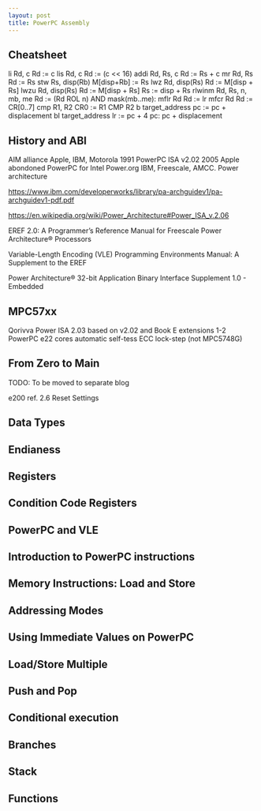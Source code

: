 ```yaml
---
layout: post
title: PowerPC Assembly
---
```


## Cheatsheet
li Rd, c                    Rd := c
lis Rd, c                   Rd := (c << 16)
addi Rd, Rs, c              Rd := Rs + c
mr Rd, Rs                   Rd := Rs
stw Rs, disp(Rb)            M[disp+Rb] := Rs
lwz Rd, disp(Rs)            Rd := M[disp + Rs]
lwzu Rd, disp(Rs)           Rd := M[disp + Rs]
                            Rs := disp + Rs
rlwinm Rd, Rs, n, mb, me    Rd := (Rd ROL n) AND mask(mb..me):
mflr Rd                     Rd := lr
mfcr Rd                     Rd := CR[0..7]
cmp R1, R2                  CR0 := R1 CMP R2
b target_address            pc := pc + displacement
bl target_address           lr := pc + 4
                            pc: pc + displacement

## History and ABI

AIM alliance
    Apple, IBM, Motorola
1991
    PowerPC ISA v2.02
2005
    Apple abondoned PowerPC for Intel
Power.org
    IBM, Freescale, AMCC.
    Power architecture

https://www.ibm.com/developerworks/library/pa-archguidev1/pa-archguidev1-pdf.pdf

https://en.wikipedia.org/wiki/Power_Architecture#Power_ISA_v.2.06

EREF 2.0: A Programmer’s Reference Manual for Freescale Power Architecture® Processors

Variable-Length Encoding (VLE) Programming Environments Manual: A Supplement to the EREF

Power Architecture® 32-bit Application Binary Interface Supplement 1.0 - Embedded

## MPC57xx
Qorivva
    Power ISA 2.03
        based on v2.02 and Book E extensions
    1-2 PowerPC e22 cores
    automatic self-tess
    ECC
    lock-step (not MPC5748G)

## From Zero to Main
TODO: To be moved to separate blog

e200 ref. 2.6 Reset Settings

## Data Types

## Endianess

## Registers

## Condition Code Registers

## PowerPC and VLE

## Introduction to PowerPC instructions

## Memory Instructions: Load and Store

## Addressing Modes

## Using Immediate Values on PowerPC

## Load/Store Multiple

## Push and Pop

## Conditional execution

## Branches

## Stack

## Functions



